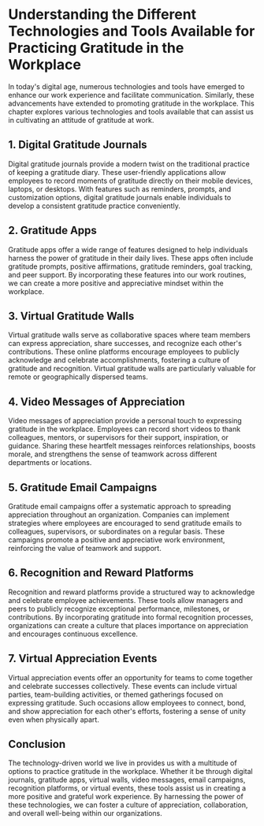Understanding the Different Technologies and Tools Available for Practicing Gratitude in the Workplace
=================================================================================================================

In today's digital age, numerous technologies and tools have emerged to enhance our work experience and facilitate communication. Similarly, these advancements have extended to promoting gratitude in the workplace. This chapter explores various technologies and tools available that can assist us in cultivating an attitude of gratitude at work.

1\. Digital Gratitude Journals
-----------------------------

Digital gratitude journals provide a modern twist on the traditional practice of keeping a gratitude diary. These user-friendly applications allow employees to record moments of gratitude directly on their mobile devices, laptops, or desktops. With features such as reminders, prompts, and customization options, digital gratitude journals enable individuals to develop a consistent gratitude practice conveniently.

2\. Gratitude Apps
-----------------

Gratitude apps offer a wide range of features designed to help individuals harness the power of gratitude in their daily lives. These apps often include gratitude prompts, positive affirmations, gratitude reminders, goal tracking, and peer support. By incorporating these features into our work routines, we can create a more positive and appreciative mindset within the workplace.

3\. Virtual Gratitude Walls
--------------------------

Virtual gratitude walls serve as collaborative spaces where team members can express appreciation, share successes, and recognize each other's contributions. These online platforms encourage employees to publicly acknowledge and celebrate accomplishments, fostering a culture of gratitude and recognition. Virtual gratitude walls are particularly valuable for remote or geographically dispersed teams.

4\. Video Messages of Appreciation
---------------------------------

Video messages of appreciation provide a personal touch to expressing gratitude in the workplace. Employees can record short videos to thank colleagues, mentors, or supervisors for their support, inspiration, or guidance. Sharing these heartfelt messages reinforces relationships, boosts morale, and strengthens the sense of teamwork across different departments or locations.

5\. Gratitude Email Campaigns
----------------------------

Gratitude email campaigns offer a systematic approach to spreading appreciation throughout an organization. Companies can implement strategies where employees are encouraged to send gratitude emails to colleagues, supervisors, or subordinates on a regular basis. These campaigns promote a positive and appreciative work environment, reinforcing the value of teamwork and support.

6\. Recognition and Reward Platforms
-----------------------------------

Recognition and reward platforms provide a structured way to acknowledge and celebrate employee achievements. These tools allow managers and peers to publicly recognize exceptional performance, milestones, or contributions. By incorporating gratitude into formal recognition processes, organizations can create a culture that places importance on appreciation and encourages continuous excellence.

7\. Virtual Appreciation Events
------------------------------

Virtual appreciation events offer an opportunity for teams to come together and celebrate successes collectively. These events can include virtual parties, team-building activities, or themed gatherings focused on expressing gratitude. Such occasions allow employees to connect, bond, and show appreciation for each other's efforts, fostering a sense of unity even when physically apart.

Conclusion
----------

The technology-driven world we live in provides us with a multitude of options to practice gratitude in the workplace. Whether it be through digital journals, gratitude apps, virtual walls, video messages, email campaigns, recognition platforms, or virtual events, these tools assist us in creating a more positive and grateful work experience. By harnessing the power of these technologies, we can foster a culture of appreciation, collaboration, and overall well-being within our organizations.
